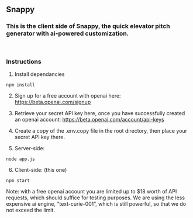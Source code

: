 ## Snappy 

### This is the client side of Snappy, the quick elevator pitch generator with ai-powered customization.

</br>

### Instructions

1. Install dependancies 
``` 
npm install 
```

2. Sign up for a free account with openai here: https://beta.openai.com/signup

3. Retrieve your secret API key here, once you have successfully created an openai account: https://beta.openai.com/account/api-keys 

4. Create a copy of the .env.copy file in the root directory, then place your secret API key there.

5. Server-side: 
```
node app.js
```
6. Client-side: (this one)
```
npm start
``` 

Note: with a free openai account you are limited up to $18 worth of API requests, which should suffice for testing purposes. We are using the less expensive ai engine, "text-curie-001”, which is still powerful, so that we do not exceed the limit.